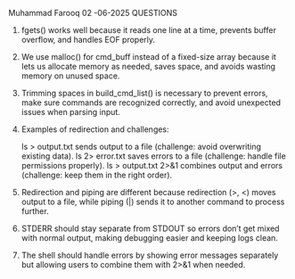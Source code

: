 Muhammad Farooq
02 -06-2025
QUESTIONS


1. fgets() works well because it reads one line at a time, prevents buffer overflow, and handles EOF properly.

2. We use malloc() for cmd_buff instead of a fixed-size array because it lets us allocate memory as needed, saves space, and avoids wasting memory on unused space.

3. Trimming spaces in build_cmd_list() is necessary to prevent errors, make sure commands are recognized correctly, and avoid unexpected issues when parsing input.

4. Examples of redirection and challenges:

    ls > output.txt sends output to a file (challenge: avoid overwriting existing data).
    ls 2> error.txt saves errors to a file (challenge: handle file permissions properly).
    ls > output.txt 2>&1 combines output and errors (challenge: keep them in the right order).

5. Redirection and piping are different because redirection (>, <) moves output to a file, while piping (|) sends it to another command to process further.

6. STDERR should stay separate from STDOUT so errors don’t get mixed with normal output, making debugging easier and keeping logs clean.

7. The shell should handle errors by showing error messages separately but allowing users to combine them with 2>&1 when needed.